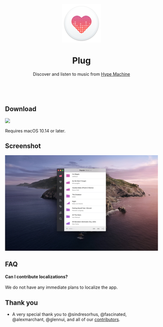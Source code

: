 <p align="center">
	<img src="Plug/Images.xcassets/AppIcon.appiconset/256.png" height="128">
	<h1 align="center">Plug</h1>
	<p align="center">Discover and listen to music from <a href="https://hypem.com">Hype Machine</a><p>
	<br>
	<br>
	<br>
</p>

## Download

[![](https://linkmaker.itunes.apple.com/assets/shared/badges/en-us/macappstore-lrg.svg)](https://apps.apple.com/app/id1514182074)

Requires macOS 10.14 or later.

## Screenshot

![](Media/screenshot.jpg)

## FAQ

#### Can I contribute localizations?

We do not have any immediate plans to localize the app.

## Thank you

- A very special thank you to @sindresorhus, @fascinated, @alexmarchant, @glennui, and all of our [contributors](https://github.com/wulkano/plug/contributors).
